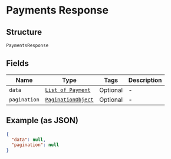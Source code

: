 
# Payments Response

## Structure

`PaymentsResponse`

## Fields

| Name | Type | Tags | Description |
|  --- | --- | --- | --- |
| `data` | [`List of Payment`](/doc/models/payment.md) | Optional | - |
| `pagination` | [`PaginationObject`](/doc/models/pagination-object.md) | Optional | - |

## Example (as JSON)

```json
{
  "data": null,
  "pagination": null
}
```

